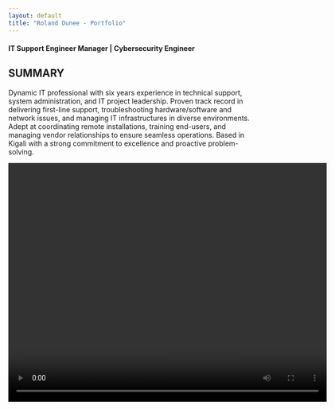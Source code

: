 ```yaml
---
layout: default
title: "Roland Dunee - Portfolio"
---
```


<div class="profile-header">

  <p><h4>IT Support Engineer Manager | Cybersecurity Engineer </h4></p>


<h2>SUMMARY</h2>
<p>Dynamic IT professional with six years experience in technical support, system administration, and IT project leadership. Proven track record in delivering first-line support, troubleshooting hardware/software and network issues, and managing IT infrastructures in diverse environments. Adept at coordinating remote installations, training end-users, and managing vendor relationships to ensure seamless operations. Based in Kigali with a strong commitment to excellence and proactive problem-solving.</p>


<video width="640" height="480" controls>
  <source src="pitch.mp4" type="video/mp4">
Your browser does not support the video tag.
</video

